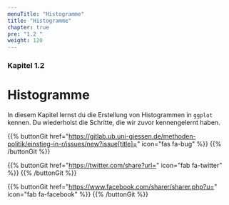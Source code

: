 ```yaml
---
menuTitle: "Histogramme"
title: "Histogramme"
chapter: true
pre: "1.2 "
weight: 120
---
```


### Kapitel 1.2

# Histogramme

In diesem Kapitel lernst du die Erstellung von Histogrammen in `ggplot` kennen. Du wiederholst die Schritte, die wir zuvor kennengelernt haben. 

{{% buttonGit href="https://gitlab.ub.uni-giessen.de/methoden-politik/einstieg-in-r/issues/new?issue[title]=" icon="fas fa-bug" %}} {{% /buttonGit %}} 

{{% buttonGit href="https://twitter.com/share?url=" icon="fab fa-twitter" %}} {{% /buttonGit %}}

{{% buttonGit href="https://www.facebook.com/sharer/sharer.php?u=" icon="fab fa-facebook" %}} {{% /buttonGit %}}